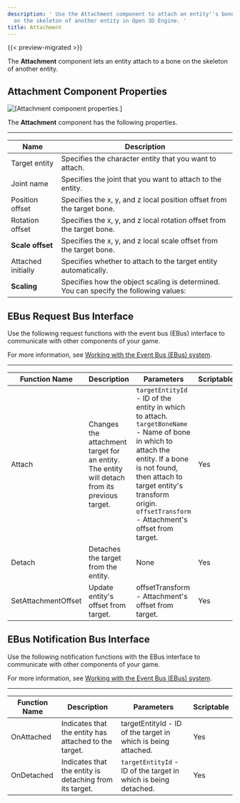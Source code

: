 ```yaml
---
description: ' Use the Attachment component to attach an entity''s bone to a bone
  on the skeleton of another entity in Open 3D Engine. '
title: Attachment
---
```


{{< preview-migrated >}}

The **Attachment** component lets an entity attach to a bone on the skeleton of another entity.

## Attachment Component Properties 

![\[Attachment component properties.\]](/images/user-guide/component/attachment-component-properties.png)

The **Attachment** component has the following properties.


****

| Name | Description |
| --- | --- |
| Target entity |  Specifies the character entity that you want to attach.  |
| Joint name |  Specifies the joint that you want to attach to the entity.  |
| Position offset |  Specifies the x, y, and z local position offset from the target bone.  |
| Rotation offset |  Specifies the x, y, and z local rotation offset from the target bone.  |
|  **Scale offset**  |  Specifies the x, y, and z local scale offset from the target bone.  |
| Attached initially |  Specifies whether to attach to the target entity automatically.  |
|  **Scaling**  |  Specifies how the object scaling is determined. You can specify the following values:   |

## EBus Request Bus Interface 

Use the following request functions with the event bus \(EBus\) interface to communicate with other components of your game.

For more information, see [Working with the Event Bus \(EBus\) system](/docs/user-guide/engine/ebus/).


****

| Function Name | Description | Parameters | Scriptable |
| --- | --- | --- | --- |
| Attach |  Changes the attachment target for an entity. The entity will detach from its previous target.  |  `targetEntityId` - ID of the entity in which to attach. `targetBoneName` - Name of bone in which to attach the entity. If a bone is not found, then attach to target entity's transform origin. `offsetTransform` - Attachment's offset from target.  | Yes |
| Detach |  Detaches the target from the entity.  | None | Yes |
| SetAttachmentOffset |  Update entity's offset from target.  | offsetTransform - Attachment's offset from target. | Yes |

## EBus Notification Bus Interface 

Use the following notification functions with the EBus interface to communicate with other components of your game.

For more information, see [Working with the Event Bus \(EBus\) system](/docs/user-guide/engine/ebus/).


****

| Function Name | Description | Parameters | Scriptable |
| --- | --- | --- | --- |
| OnAttached |  Indicates that the entity has attached to the target.  | targetEntityId - ID of the target in which is being attached. | Yes |
| OnDetached |  Indicates that the entity is detaching from its target.  |  `targetEntityId` - ID of the target in which is being detached.  | Yes |
